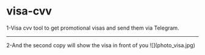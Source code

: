 # visa-cvv
1-Visa cvv tool to get promotional visas and send them via Telegram.
<hr>
2-And the second copy will show the visa in front of you 
![](photo_visa.jpg)
